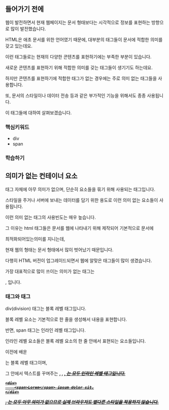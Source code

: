 
## 들어가기 전에

웹이 발전하면서 현재 웹페이지는 문서 형태보다는 시각적으로 정보를 표현하는 방향으로 많이 발전했습니다.

HTML은 애초 문서를 위한 언어였기 때문에, 대부분의 태그들이 문서에 적합한 의미를 갖고 있는데요.

이런 태그들로는 현재의 다양한 콘텐츠를 표현하기에는 부족한 부분이 있습니다.

새로운 콘텐츠를 표현하기 위해 적합한 의미를 갖는 태그들이 생기기도 하는데요.

하지만 콘텐츠를 표현하기에 적합한 태그가 없는 경우에는 주로 의미 없는 태그들을 사용합니다.

또, 문서의 스타일이나 데이터 전송 등과 같은 부가적인 기능을 위해서도 종종 사용됩니다.

이 태그들에 대하여 살펴보겠습니다.


### 핵심키워드
+ div
+ span

### 학습하기

## 의미가 없는 컨테이너 요소

태그 자체에 아무 의미가 없으며, 단순히 요소들을 묶기 위해 사용되는 태그입니다.

스타일을 주거나 서버에 보내는 데이터를 담기 위한 용도로 이런 의미 없는 요소들이 사용됩니다.

이런 의미 없는 태그의 사용빈도는 매우 높습니다.

그 이유는 html 태그들은 문서를 웹에 나타내기 위해 제작되어 기본적으로 문서에

최적화되어있는의미를 지니는데,

현재 웹의 형태는 문서 형태에서 많이 벗어났기 때문입니다.

다행히 HTML 버전이 업그레이드되면서 웹에 알맞은 태그들이 많이 생겼습니다.

가장 대표적으로 많이 쓰이는 의미가 없는 태그는 <div>, <span>입니다.


### <div>태그와 <span>태그

div(division) 태그는 블록 레벨 태그입니다.

블록 레벨 요소는 기본적으로 한 줄을 생성해서 내용을 표현합니다.

반면, span 태그는 인라인 레벨 태그입니다.

인라인 레벨 요소들은 블록 레벨 요소의 한 줄 안에서 표현되는 요소들입니다.

 

이전에 배운 <p>는 블록 레벨 태그이며,

그 안에서 텍스트를 꾸며주는 <b>, <i>, <u>, <s>는 모두 인라인 레벨 태그입니다.

```
<div>
    <span>Lorem</span> ipsum dolor sit.
</div>
```

<div>, <span>는 모두 아무 의미가 없으므로 실제 브라우저도 별다른 스타일을 적용하지 않습니다.





